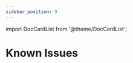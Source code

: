 ```yaml
---
sidebar_position: 9
---
```


import DocCardList from '@theme/DocCardList';

# Known Issues

<DocCardList />


